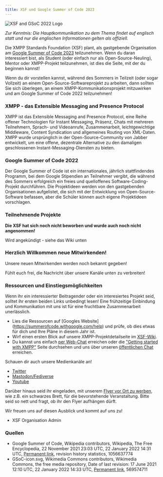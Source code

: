 ```yaml
---
title: XSF und Google Summer of Code 2023
---
```


![XSF and GSoC 2022 Logo](/images/logos/GSoC_2022_Logo.png)

_Zur Kenntnis: Die Hauptkommunikation zu dem Thema findet auf englisch statt und nur die englischen Informationen gelten als offiziell._

Die XMPP Standards Foundation (XSF) plant, als gastgebende Organisation am [Google Summer of Code 2023](https://summerofcode.withgoogle.com/programs/2023) teilzunehmen.
Wenn du daran interessiert bist, als Student (oder einfach nur als Open-Source-Neuling), Mentor oder XMPP-Projekt teilzunehmen, ist dies die Seite, mit der du beginnen kannst!
 
Wenn du dir vorstellen kannst, während des Sommers in Teilzeit (oder sogar Vollzeit) an einem Open-Source-Softwareprojekt zu arbeiten, dann sollten Sie sich überlegen, an einem XMPP-Kommunikationsprojekt mitzuwirken und am Google Summer of Code 2022 teilzunehmen!

### XMPP - das Extensible Messaging and Presence Protocol

XMPP ist das Extensible Messaging and Presence Protocol, eine Reihe offener Technologien für Instant Messaging, Präsenz, Chats mit mehreren Teilnehmern, Sprach- und Videoanrufe, Zusammenarbeit, leichtgewichtige Middleware, Content Syndication und allgemeines Routing von XML-Daten. XMPP wurde ursprünglich in der Open-Source-Community von Jabber entwickelt, um eine offene, dezentrale Alternative zu den damaligen geschlossenen Instant-Messaging-Diensten zu bieten.

### Google Summer of Code 2022

Der Google Summer of Code ist ein internationales, jährlich stattfindendes Programm, bei dem Google Stipendien an Teilnehmer vergibt, die während des Sommers erfolgreich ein freies und quelloffenes Software-Coding-Projekt durchführen. Die Projektideen werden von den gastgebenden Organisationen aufgelistet, die sich mit der Entwicklung von Open-Source-Software befassen, aber die Schüler können auch eigene Projektideen vorschlagen. 

### Teilnehmende Projekte

**Die XSF hat sich noch nicht beworben und wurde auch noch nicht angenommen!**

Wird angekündigt - siehe das Wiki unten

### Herzlich Willkommen neue Mitwirkenden!

Unsere neuen Mitwirkenden werden noch bekannt gegeben!

Fühlt euch frei, die Nachricht über unsere Kanäle unten zu verbreiten!

### Ressourcen und Einstiegsmöglichkeiten

Wenn ihr ein interessierter Beitragender oder ein interesiertes Projekt seid, solltet ihr ersten beiden Links unbedingt lesen! Eine frühzeitige Einbindung und Kommunikation mit uns ist für eine fruchtbare Zusammenarbeit unerlässlich.

- Lies die Ressourcen auf [Googles Website] (https://summerofcode.withgoogle.com/help) und prüfe, ob dies etwas für dich und Ihre Pläne in diesem Jahr ist.
- Wirf einen ersten Blick auf unsere XMPP-Projektdetailseite im [XSF-Wiki](https://wiki.xmpp.org/web/Google_Summer_of_Code_2023).
- Du kannst uns einfach [per Web-Chat](https://xmpp.org/chat#converse/room?jid=gsoc@muc.xmpp.org) erreichen oder die ["Getting started with XMPP"](https://xmpp.org/getting-started/) Seite durchsehen und uns über unseren [öffentlichen Chat](xmpp:gsoc@muc.xmpp.org?join) erreichen.

Schauen dir auch unsere Medienkanäle an!

- [Twitter](https://twitter.com/xmpp)
- [Mastodon/Fediverse](https://fosstodon.org/@xmpp/)
- [Youtube](https://www.youtube.com/c/XMPPStandardsFoundation)

Darüber hinaus seid ihr eingeladen, mit unserem [Flyer vor Ort zu werben](/images/promo/Flyer_XMPP_GSoC2022_DE.pdf), wie z.B. ein schwarzes Brett, für die bevorstehende Veranstaltung. Bitte seid so nett und fragt, ob ihr den Flyer aufhängen dürft.

Wir freuen uns auf diesen Ausblick und kommt auf uns zu!
 - XSF Organisation Admin

### Quellen

- Google Summer of Code, Wikipedia contributors, Wikipedia, The Free Encyclopedia, 22 November 2021 23:03 UTC, 22 January 2022 14:31 UTC, [Permanent link](https://en.wikipedia.org/w/index.php?title=Google_Summer_of_Code&oldid=1056637774), revision history statistics, 1056637774
- GSoC-icon.svg, Wikimedia Commons contributors, Wikimedia Commons, the free media repository, Date of last revision: 17 June 2021 12:10 UTC, 22 January 2022 14:33 UTC, [Permanent link](https://commons.wikimedia.org/w/index.php?title=File:GSoC-icon.svg&oldid=569574711), 569574711
